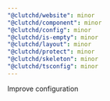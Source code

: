 ```yaml
---
"@clutchd/website": minor
"@clutchd/component": minor
"@clutchd/config": minor
"@clutchd/is-empty": minor
"@clutchd/layout": minor
"@clutchd/protect": minor
"@clutchd/skeleton": minor
"@clutchd/tsconfig": minor
---
```


Improve configuration
